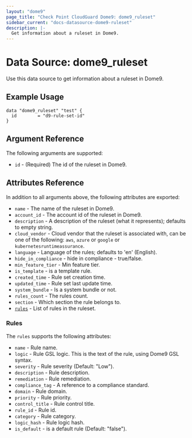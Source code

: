 ```yaml
---
layout: "dome9"
page_title: "Check Point CloudGuard Dome9: dome9_ruleset"
sidebar_current: "docs-datasource-dome9-ruleset"
description: |-
  Get information about a ruleset in Dome9.
---
```


# Data Source: dome9_ruleset

Use this data source to get information about a ruleset in Dome9.

## Example Usage

```hcl
data "dome9_ruleset" "test" {
  id        = "d9-rule-set-id"
}

```

## Argument Reference

The following arguments are supported:

* `id` - (Required) The id of the ruleset in Dome9.

## Attributes Reference

In addition to all arguments above, the following attributes are exported:

* `name` - The name of the ruleset in Dome9.
* `account_id` - The account id of the ruleset in Dome9.
* `description` - A description of the ruleset (what it represents); defaults to empty string.
* `cloud_vendor` - Cloud vendor that the ruleset is associated with, can be one of the following: `aws`, `azure` or `google` or `kubernetesruntimeassurance`.
* `language` - Language of the rules; defaults to 'en' (English).
* `hide_in_compliance` - hide in compliance - true/false.
* `min_feature_tier` - Min feature tier.
* `is_template` - is a template rule.
* `created_time` - Rule set creation time.
* `updated_time` - Rule set last update time.
* `system_bundle` - Is a system bundle or not.
* `rules_count` - The rules count.
* `section` - Which section the rule belongs to.
*  [`rules`](#rules) - List of rules in the ruleset.

### Rules

The `rules` supports the following attributes:

* `name` - Rule name.
* `logic` - Rule GSL logic. This is the text of the rule, using Dome9 GSL syntax.
* `severity` - Rule severity (Default: "Low").
* `description` - Rule description.
* `remediation` - Rule remediation.
* `compliance_tag` - A reference to a compliance standard.
* `domain` - Rule domain.
* `priority` - Rule priority.
* `control_title` - Rule control title.
* `rule_id` - Rule id.
* `category` - Rule category.
* `logic_hash` - Rule logic hash.
* `is_default` - is a default rule (Default: "false").